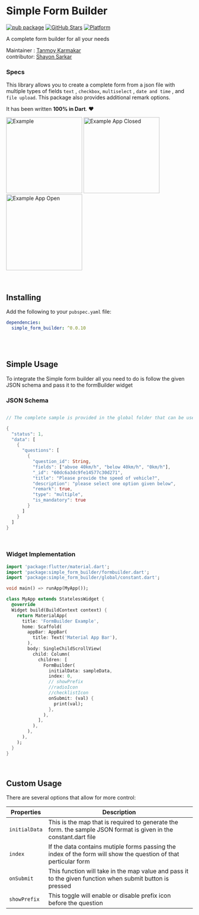 # Simple Form Builder
[![pub package](https://img.shields.io/pub/v/simple_form_builder.svg)](https://pub.dev/packages/simple_form_builder)
[![GitHub Stars](https://img.shields.io/github/stars/tanmoy27112000/simple_form_builder.svg?logo=github)](https://pub.dev/packages/simple_form_builder)
[![Platform](https://img.shields.io/badge/Platform-Android%20%7C%20IOS%20%7C%20Web-green)](https://img.shields.io/badge/Platform-Android%20%7C%20IOS%20%7C%20Web-green)

A complete form builder for all your needs 

Maintainer : [Tanmoy Karmakar](https://tanmoykarmakar.in)<br>
contributor: [Shayon Sarkar](https://github.com/shayongytworkz)<br>

### Specs
<!-- [![pub](https://img.shields.io/pub/v/flash.svg?style=flat)](https://pub.dev/packages/flash) -->


This library allows you to create a complete form from a json file with
multiple types of fields `text` , `checkbox`, `multiselect` , `date and time` , and `file upload`.
This package also provides additional remark options.

It has been written **100% in Dart**. ❤️

<p>
  <img width="205px" alt="Example" src="https://i.imgur.com/01MxxtD.png"/>
  <img width="205px" alt="Example App Closed" src="https://i.imgur.com/VuJ4ajm.png"/>
  <img width="205px" alt="Example App Open" src="https://i.imgur.com/BRnU1fH.png" />
</p>


<br>

## Installing
Add the following to your `pubspec.yaml` file:
```yaml
dependencies:
  simple_form_builder: ^0.0.10
```

<br>


<br>

## Simple Usage

To integrate the Simple form builder all you need to do is follow the given JSON schema and pass it to the formBuilder widget

### JSON Schema

```dart

// The complete sample is provided in the global folder that can be used as a reference

{
  "status": 1,
  "data": [
    {
      "questions": [
        {
          "question_id": String,
          "fields": ["abvoe 40km/h", "below 40km/h", "0km/h"],
          "_id": "60dc6a3dc9fe14577c30d271",
          "title": "Please provide the speed of vehicle?",
          "description": "please select one option given below",
          "remark": true,
          "type": "multiple",
          "is_mandatory": true
        }
      ]
    }
  ]
}
```
<br>

### Widget Implementation

```dart
import 'package:flutter/material.dart';
import 'package:simple_form_builder/formbuilder.dart';
import 'package:simple_form_builder/global/constant.dart';

void main() => runApp(MyApp());

class MyApp extends StatelessWidget {
  @override
  Widget build(BuildContext context) {
    return MaterialApp(
      title: 'FormBuilder Example',
      home: Scaffold(
        appBar: AppBar(
          title: Text('Material App Bar'),
        ),
        body: SingleChildScrollView(
          child: Column(
            children: [
              FormBuilder(
                initialData: sampleData,
                index: 0,
                // showPrefix
                //radioIcon
                //checklistIcon
                onSubmit: (val) {
                  print(val);
                },
              ),
            ],
          ),
        ),
      ),
    );
  }
}
```
<br>

## Custom Usage
There are several options that allow for more control:

|  Properties  |   Description   |
|--------------|-----------------|
| `initialData` | This is the map that is required to generate the form. the sample JSON format is given in the constant.dart file |
| `index` | If the data contains mutiple forms passing the index of the form will show the question of that perticular form |
| `onSubmit` | This function will take in the map value and pass it to the given function when submit button is pressed |
| `showPrefix` | This toggle will enable or disable prefix icon before the question |

<br>